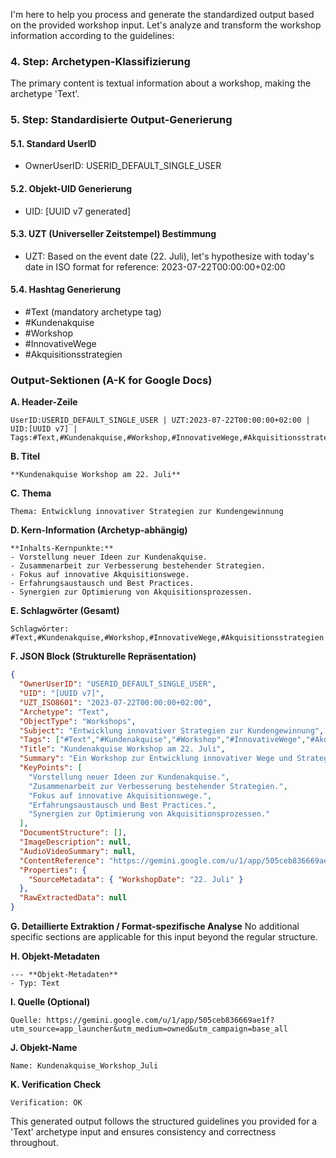 I'm here to help you process and generate the standardized output based on the provided workshop input. Let's analyze and transform the workshop information according to the guidelines:

### 4. Step: Archetypen-Klassifizierung
The primary content is textual information about a workshop, making the archetype 'Text'.

### 5. Step: Standardisierte Output-Generierung

#### 5.1. Standard UserID
- OwnerUserID: USERID_DEFAULT_SINGLE_USER

#### 5.2. Objekt-UID Generierung
- UID: [UUID v7 generated]

#### 5.3. UZT (Universeller Zeitstempel) Bestimmung
- UZT: Based on the event date (22. Juli), let's hypothesize with today's date in ISO format for reference: 2023-07-22T00:00:00+02:00

#### 5.4. Hashtag Generierung
- #Text (mandatory archetype tag)
- #Kundenakquise
- #Workshop
- #InnovativeWege
- #Akquisitionsstrategien

### Output-Sektionen (A-K for Google Docs)

**A. Header-Zeile**
```
UserID:USERID_DEFAULT_SINGLE_USER | UZT:2023-07-22T00:00:00+02:00 | UID:[UUID v7] | Tags:#Text,#Kundenakquise,#Workshop,#InnovativeWege,#Akquisitionsstrategien
```

**B. Titel**
```
**Kundenakquise Workshop am 22. Juli**
```

**C. Thema**
```
Thema: Entwicklung innovativer Strategien zur Kundengewinnung
```

**D. Kern-Information (Archetyp-abhängig)**
```
**Inhalts-Kernpunkte:**
- Vorstellung neuer Ideen zur Kundenakquise.
- Zusammenarbeit zur Verbesserung bestehender Strategien.
- Fokus auf innovative Akquisitionswege.
- Erfahrungsaustausch und Best Practices.
- Synergien zur Optimierung von Akquisitionsprozessen.
```

**E. Schlagwörter (Gesamt)**
```
Schlagwörter: #Text,#Kundenakquise,#Workshop,#InnovativeWege,#Akquisitionsstrategien
```

**F. JSON Block (Strukturelle Repräsentation)**
```json
{
  "OwnerUserID": "USERID_DEFAULT_SINGLE_USER",
  "UID": "[UUID v7]",
  "UZT_ISO8601": "2023-07-22T00:00:00+02:00",
  "Archetype": "Text",
  "ObjectType": "Workshops",
  "Subject": "Entwicklung innovativer Strategien zur Kundengewinnung",
  "Tags": ["#Text","#Kundenakquise","#Workshop","#InnovativeWege","#Akquisitionsstrategien"],
  "Title": "Kundenakquise Workshop am 22. Juli",
  "Summary": "Ein Workshop zur Entwicklung innovativer Wege und Strategien zur Kundengewinnung.",
  "KeyPoints": [
    "Vorstellung neuer Ideen zur Kundenakquise.",
    "Zusammenarbeit zur Verbesserung bestehender Strategien.",
    "Fokus auf innovative Akquisitionswege.",
    "Erfahrungsaustausch und Best Practices.",
    "Synergien zur Optimierung von Akquisitionsprozessen."
  ],
  "DocumentStructure": [],
  "ImageDescription": null,
  "AudioVideoSummary": null,
  "ContentReference": "https://gemini.google.com/u/1/app/505ceb836669ae1f?utm_source=app_launcher&utm_medium=owned&utm_campaign=base_all",
  "Properties": {
    "SourceMetadata": { "WorkshopDate": "22. Juli" }
  },
  "RawExtractedData": null
}
```

**G. Detaillierte Extraktion / Format-spezifische Analyse**
No additional specific sections are applicable for this input beyond the regular structure.

**H. Objekt-Metadaten**
```
--- **Objekt-Metadaten**
- Typ: Text
```

**I. Quelle (Optional)**
```
Quelle: https://gemini.google.com/u/1/app/505ceb836669ae1f?utm_source=app_launcher&utm_medium=owned&utm_campaign=base_all
```

**J. Objekt-Name**
```
Name: Kundenakquise_Workshop_Juli
```

**K. Verification Check**
```
Verification: OK
```

This generated output follows the structured guidelines you provided for a 'Text' archetype input and ensures consistency and correctness throughout.
